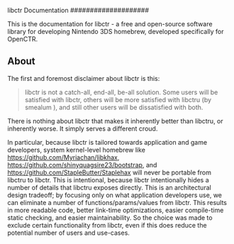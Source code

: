 libctr Documentation
####################

This is the documentation for libctr - a free and open-source software
library for developing Nintendo 3DS homebrew, developed specifically for 
OpenCTR. 

About
-----

The first and foremost disclaimer about libctr is this:
> libctr is not a catch-all, end-all, be-all solution. Some users will be
> satisfied with libctr, others will be more satisfied with libctru (by smealum
> ), and still other users will be dissatisfied with both. 

There is nothing about libctr that makes it inherently better than libctru, or 
inherently worse. It simply serves a different croud.

In particular, because libctr is tailored towards application and game
developers, system kernel-level homebrew like 
<https://github.com/Myriachan/libkhax>,
<https://github.com/shinyquagsire23/bootstrap>, and
<https://github.com/StapleButter/Staplehax> will never be portable from libctru
to libctr. This is intentional, because libctr intentionally hides a number of
details that libctru exposes directly. This is an architectural design 
tradeoff; by focusing only on what application developers use, we can eliminate
a number of functions/params/values from libctr. This results in more readable
code, better link-time optimizations, easier compile-time static checking, 
and easier maintainability. So the choice was made to exclude certain 
functionality from libctr, even if this does reduce the potential number of 
users and use-cases.


